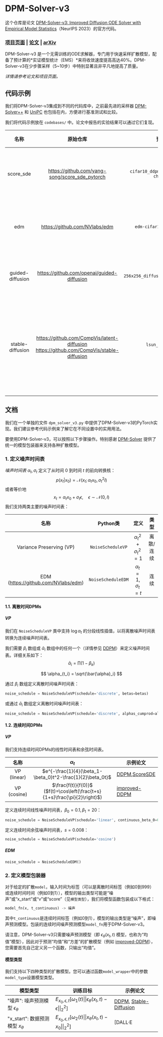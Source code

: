 # DPM-Solver-v3
这个仓库是论文 [DPM-Solver-v3: Improved Diffusion ODE Solver with Empirical Model Statistics](https://openreview.net/forum?id=9fWKExmKa0)（NeurIPS 2023）的官方代码。

<h3><a href="https://ml.cs.tsinghua.edu.cn/dpmv3/">项目页面</a> | <a href="https://arxiv.org/pdf/2310.13268.pdf">论文</a> | <a href="https://arxiv.org/abs/2310.13268">arXiv</a></h3>

DPM-Solver-v3 是一个无需训练的ODE求解器，专门用于快速采样扩散模型，配备了预计算的*实证模型统计（EMS）*来将收敛速度提高高达40%。DPM-Solver-v3在少步骤采样（5~10步）中特别显著且非平凡地提高了质量。

*详情请参考论文和项目页面。*

## 代码示例

我们将DPM-Solver-v3集成到不同的代码库中，之前最先进的采样器 [DPM-Solver++](https://github.com/LuChengTHU/dpm-solver) 和 [UniPC](https://github.com/wl-zhao/UniPC) 也包括在内，方便进行基准测试和比较。

我们将代码示例放在 `codebases/` 中。论文中报告的实验结果可以通过它们复现。

|       名称       |                    原始仓库                    |               预训练模型               |            数据集            |                    类型                    |
| :--------------: | :------------------------------------------------: | :-------------------------------------------: | :---------------------------: | :----------------------------------------: |
|    score_sde     |        https://github.com/yang-song/score_sde_pytorch         | `cifar10_ddpmpp_deep_continuous-checkpoint_8` |           CIFAR-10            |            无条件/像素空间             |
|       edm        |                https://github.com/NVlabs/edm                  |         `edm-cifar10-32x32-uncond-vp`         |           CIFAR-10            |            无条件/像素空间             |
| guided-diffusion |          https://github.com/openai/guided-diffusion           |    `256x256_diffusion/256x256_classifier`     |         ImageNet-256          |              条件/像素空间              |
| stable-diffusion | https://github.com/CompVis/latent-diffusion<br  />https://github.com/CompVis/stable-diffusion  |      `lsun_beds256-model`<br />`sd-v1-4`      | LSUN-Bedroom<br />MS-COCO2014 | 无条件/潜在空间<br />条件/潜在空间 |

## 文档

我们在一个单独的文件 `dpm_solver_v3.py` 中提供了DPM-Solver-v3的PyTorch实现。我们建议参考代码示例来了解它在不同设置中的实用用法。

要使用DPM-Solver-v3，可以按照以下步骤操作。特别感谢 [DPM-Solver](https://github.com/LuChengTHU/dpm-solver) 提供了统一的模型包装器来支持各种扩散模型。

### 1. 定义噪声时间表

*噪声时间表* $\alpha_t,\sigma_t$ 定义了从时间 $0$ 到时间 $t$ 的前向转换核：
$$
p(x_t|x_0)=\mathcal N(x_t;\alpha_tx_0,\sigma_t^2I)
$$
或者等价地
$$
x_t=\alpha_tx_0+\sigma_t\epsilon,\quad \epsilon\sim\mathcal N(0,I)
$$
我们支持两类主要的噪声时间表：

|                名称                 |    Python类    |        定义         |        类型         |
| :---------------------------------: | :----------------: | :------------------------: | :-----------------: |
|      Variance Preserving (VP)       | `NoiseScheduleVP`  | $\alpha_t^2+\sigma_t^2=1$ | 离散/连续        |
| EDM (https://github.com/NVlabs/edm)  | `NoiseScheduleEDM` |  $\alpha_t=1,\sigma_t=t$  |    连续       |

#### 1.1. 离散时间DPMs

##### VP

我们在 `NoiseScheduleVP` 类中支持 $\log\alpha_{t}$ 的分段线性插值，以将离散噪声时间表转换为连续噪声时间表。

我们需要 $\beta_i$ 数组或 $\bar{\alpha}_i$ 数组中的任何一个（详情参见 [DDPM](https://arxiv.org/abs/2006.11239)）来定义噪声时间表。详细关系如下：
$$
\bar{\alpha}_i = \prod (1 - \beta_k)
$$

$$
\alpha_{t_i} = \sqrt{\bar{\alpha}_i}
$$

通过 $\beta_i$ 数组定义离散时间噪声时间表：

```python
noise_schedule = NoiseScheduleVP(schedule='discrete', betas=betas)
```

或通过 $\bar{\alpha}_i$ 数组定义离散时间噪声时间表：
```python
noise_schedule = NoiseScheduleVP(schedule='discrete', alphas_cumprod=alphas_cumprod)
```

#### 1.2. 连续时间DPMs

##### VP

我们支持连续时间DPMs的线性时间表和余弦时间表。

|    名称     |                          $\alpha_t$                          | 示例论文                                                |
| :---------: | :----------------------------------------------------------: | ------------------------------------------------------------ |
| VP (linear) |  $e^{-\frac{1}{4}(\beta_1-\beta_0)t^2-\frac{1}{2}\beta_0t}$  | [DDPM](https://arxiv.org/abs/2006.11239),[ScoreSDE](https://arxiv.org/abs/2011.13456)  |
| VP (cosine) | $\frac{f(t)}{f(0)}$ ($f(t)=\cos\left(\frac{t+s}{1+s}\frac{\pi}{2}\right)$) | [improved-DDPM](https://arxiv.org/abs/2102.09672)              |

定义连续时间线性噪声时间表，$\beta_0=0.1,\beta_1=20$：
```python
noise_schedule = NoiseScheduleVP(schedule='linear', continuous_beta_0=0.1, continuous_beta_1=20.)
```

定义连续时间余弦噪声时间表，$s=0.008$：
```python
noise_schedule = NoiseScheduleVP(schedule='cosine')
```

##### EDM

```python
noise_schedule = NoiseScheduleEDM()
```

### 2. 定义模型包装器

对于给定的扩散`model`，输入时间为标签（可以是离散时间标签（例如0到999）或连续时间时间（例如0到1）），模型的输出类型可能是“噪声”或“x_start”或“v”或“score”（见`模型类型`），我们将模型函数包装成以下格式：

```python
model_fn(x, t_continuous) -> 噪声
```

其中`t_continuous`是连续时间标签（例如0到1），模型的输出类型是“噪声”，即噪声预测模型。包装的连续时间噪声预测模型`model_fn`用于DPM-Solver-v3。

请注意，DPM-Solver-v3只需要噪声预测模型（即 $\epsilon_\theta(x_t, t)$ 模型，也称为“均值”模型），因此对于预测“均值”和“方差”的扩散模型（例如 [improved-DDPM](https://arxiv.org/abs/2102.09672)），您需要首先自己定义另一个函数，只输出“均值”。

#### 模型类型
我们支持以下四种类型的扩散模型。您可以通过函数`model_wrapper`中的参数`model_type`设置模型类型。

| 模型类型                                        | 训练目标                                           | 示例论文                                                      |
| ------------------------------------------------- | ------------------------------------------------------------ | ------------------------------------------------------------ |
| "噪声": 噪声预测模型 $\epsilon_\theta$ | $E_{x_{0},\epsilon,t}\left[\omega_1(t)\|\|\epsilon_\theta(x_t,t)-\epsilon\|\|_2^2\right]$ | [DDPM](https://arxiv.org/abs/2006.11239),  [Stable-Diffusion](https://github.com/CompVis/stable-diffusion)  |
| "x_start": 数据预测模型 $x_\theta$       | $E_{x_0,\epsilon,t}\left[\omega_2(t)\|\|x_\theta(x_t,t)-x_0\|\|_2^2\right]$ | [DALL·E
